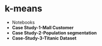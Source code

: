 # k-means
* Notebooks
* **Case Study-1-Mall Customer**
* **Case Study-2-Population segmentation**
* **Case-Study-3-Titanic Dataset**

